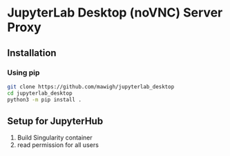 # JupyterLab Desktop (noVNC) Server Proxy

## Installation

### Using pip

```bash
git clone https://github.com/mawigh/jupyterlab_desktop
cd jupyterlab_desktop
python3 -m pip install .
```

## Setup for JupyterHub

1. Build Singularity container
2. read permission for all users 
